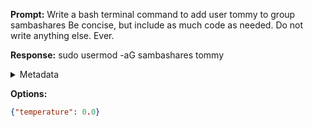 **Prompt:**
Write a bash terminal command to add user tommy to group sambashares
 Be concise, but include as much code as needed. Do not write anything else. Ever.


**Response:**
sudo usermod -aG sambashares tommy

<details><summary>Metadata</summary>

- Duration: 1222 ms
- Datetime: 2023-09-22T19:20:25.731271
- Model: gpt-3.5-turbo-0613

</details>

**Options:**
```json
{"temperature": 0.0}
```

